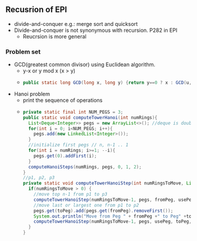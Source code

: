 ## Recusrion of EPI
- divide-and-conquer e.g.: merge sort and quicksort
- Divide-and-conquer is not synonymous with recursion. P282 in EPI
  - Reucrsion is more general
  
### Problem set
- GCD(greatest common divisor) using Euclidean algorithm.
  - y-x or y mod x (x > y)
  - ```java
    public static long GCD(long x, long y) {return y==0 ? x : GCD(u, x%y);}
    ```
- Hanoi problem
  - print the sequence of operations
  - ```java
    private static final int NUM_PEGS = 3;
    public static void computeTowerHanoi(int numRings){
      List<Deque<Integer>> pegs = new ArrayList<>(); //deque is double-ended queue
      for(int i = 0; i<NUM_PEGS; i++){
        pegs.add(new LinkedList<Integer>());
      }
      //initialize first pegs // n, n-1 .. 1
      for(int i = numRings; i>=1; --i){
        pegs.get(0).addFirst(i);
      }
      computeHanoiSteps(numRings, pegs, 0, 1, 2);
    }
    //p1, p2, p3
    private static void computeTowerHanoiStep(int numRingsToMove, List<Deque<Integer>> pegs, int fromPeg, int toPeg, int usePeg){
      if(numRingsToMove > 0) {
        //move top n-1 from p1 to p3
        computeTowerHanoiStep(numRingsToMove-1, pegs, fromPeg, usePeg, toPeg);
        //move last or largest one from p1 to p2
        pegs.get(toPeg).add(pegs.get(fromPeg).removeFirst());
        System.out.println("Move from Peg " + fromPeg +" to Peg" +toPeg);
        computeTowerHanoiStep(numRingsToMove-1, pegs, usePeg, toPeg, fromPeg);
      }
    }
     ```
